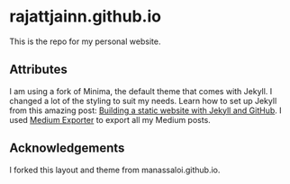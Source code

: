# rajattjainn.github.io

This is the repo for my personal website.

## Attributes

I am using a fork of Minima, the default theme that comes with Jekyll. I changed a lot of the styling to suit my needs.
Learn how to set up Jekyll from this amazing post:
[Building a static website with Jekyll and GitHub](https://programminghistorian.org/en/lessons/building-static-sites-with-jekyll-github-pages). I used [Medium Exporter](https://www.npmjs.com/package/mediumtoolkit) to export all my Medium posts.


## Acknowledgements
I forked this layout and theme from manassaloi.github.io.